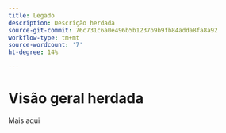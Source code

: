 ```yaml
---
title: Legado
description: Descrição herdada
source-git-commit: 76c731c6a0e496b5b1237b9b9fb84adda8fa8a92
workflow-type: tm+mt
source-wordcount: '7'
ht-degree: 14%

---
```


# Visão geral herdada


Mais aqui
